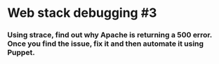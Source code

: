 <h1>Web stack debugging #3</h1>
<h3>Using strace, find out why Apache is returning a 500 error. Once you find the issue, fix it and then automate it using Puppet.</h3>
